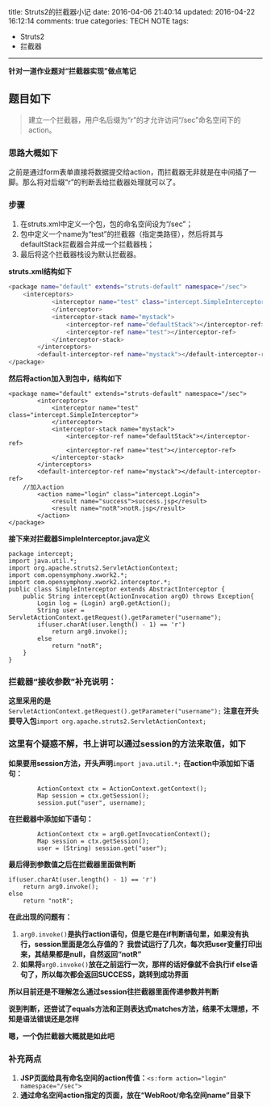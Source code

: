 title: Struts2的拦截器小记
date: 2016-04-06 21:40:14
updated: 2016-04-22 16:12:14
comments: true
categories: TECH NOTE
tags:
- Struts2
- 拦截器
---
**针对一道作业题对“拦截器实现”做点笔记**
## 题目如下

> 建立一个拦截器，用户名后缀为“r”的才允许访问“/sec”命名空间下的action。

### 思路大概如下
之前是通过form表单直接将数据提交给action，而拦截器无非就是在中间插了一脚。那么将对后缀“r”的判断丢给拦截器处理就可以了。

<!-- more -->

### 步骤
1. 在struts.xml中定义一个包，包的命名空间设为“/sec”；
2. 包中定义一个name为“test”的拦截器（指定类路径），然后将其与defaultStack拦截器合并成一个拦截器栈；
3. 最后将这个拦截器栈设为默认拦截器。

**struts.xml结构如下**

``` bash
<package name="default" extends="struts-default" namespace="/sec">
	<interceptors>
	    	<interceptor name="test" class="intercept.SimpleInterceptor">
	    	</interceptor>
	    	<interceptor-stack name="mystack">
	    		<interceptor-ref name="defaultStack"></interceptor-ref>
	    		<interceptor-ref name="test"></interceptor-ref>
	    	</interceptor-stack>
    	</interceptors>
    	<default-interceptor-ref name="mystack"></default-interceptor-ref>
</package>
```
**然后将action加入到包中，结构如下**
```
<package name="default" extends="struts-default" namespace="/sec">
    	<interceptors>
	    	<interceptor name="test" class="intercept.SimpleInterceptor">
	    	</interceptor>
	    	<interceptor-stack name="mystack">
	    		<interceptor-ref name="defaultStack"></interceptor-ref>
	    		<interceptor-ref name="test"></interceptor-ref>
	    	</interceptor-stack>
    	</interceptors>
    	<default-interceptor-ref name="mystack"></default-interceptor-ref>
	//加入action
    	<action name="login" class="intercept.Login">
    		<result name="success">success.jsp</result>
    		<result name="notR">notR.jsp</result>
    	</action>
</package>
```
**接下来对拦截器SimpleInterceptor.java定义**
```
package intercept;
import java.util.*;
import org.apache.struts2.ServletActionContext;
import com.opensymphony.xwork2.*;
import com.opensymphony.xwork2.interceptor.*;
public class SimpleInterceptor extends AbstractInterceptor {
	public String intercept(ActionInvocation arg0) throws Exception{
		Login log = (Login) arg0.getAction();
		String user = ServletActionContext.getRequest().getParameter("username");
		if(user.charAt(user.length() - 1) == 'r')
			return arg0.invoke();
		else
			return "notR";
	}
}
```
### 拦截器“接收参数”补充说明：
**这里采用的是**`ServletActionContext.getRequest().getParameter("username");`
**注意在开头要导入包**`import org.apache.struts2.ServletActionContext;`
### 这里有个疑惑不解，书上讲可以通过session的方法来取值，如下
**如果要用session方法，开头声明**`import java.util.*;`
**在action中添加如下语句：**
```
		ActionContext ctx = ActionContext.getContext();
		Map session = ctx.getSession();
		session.put("user", username);
```
**在拦截器中添加如下语句：**
```
		ActionContext ctx = arg0.getInvocationContext();
		Map session = ctx.getSession();
		user = (String) session.get("user");
```
**最后得到参数值之后在拦截器里面做判断**
```
if(user.charAt(user.length() - 1) == 'r')
	return arg0.invoke();
else
	return "notR";
```
**在此出现的问题有：**
1. `arg0.invoke()`**是执行action语句，但是它是在if判断语句里，如果没有执行，session里面是怎么存值的？**
**我尝试运行了几次，每次把user变量打印出来，其结果都是null，自然返回“notR”**
2. **如果将**`arg0.invoke()`**放在之前运行一次，那样的话好像就不会执行if else语句了，所以每次都会返回SUCCESS，跳转到成功界面**

**所以目前还是不理解怎么通过session往拦截器里面传递参数并判断**

**说到判断，还尝试了equals方法和正则表达式matches方法，结果不太理想，不知是语法错误还是怎样**

**嗯，一个伪拦截器大概就是如此吧**

### 补充两点
1. **JSP页面给具有命名空间的action传值：**`<s:form action="login" namespace="/sec">`
2. **通过命名空间action指定的页面，放在“WebRoot/命名空间name”目录下**
